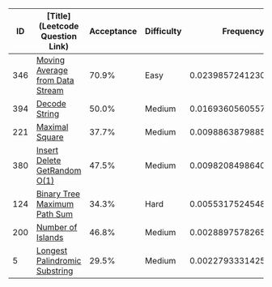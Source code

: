 |ID|[Title](Leetcode Question Link)|Acceptance|Difficulty|Frequency|
|----|-----|----|---|---|
|346|[Moving Average from Data Stream]( https://leetcode.com/problems/moving-average-from-data-stream)|70.9%|Easy|0.02398572412300405|
|394|[Decode String]( https://leetcode.com/problems/decode-string)|50.0%|Medium|0.0169360560557796|
|221|[Maximal Square]( https://leetcode.com/problems/maximal-square)|37.7%|Medium|0.00988638798855515|
|380|[Insert Delete GetRandom O(1)]( https://leetcode.com/problems/insert-delete-getrandom-o1)|47.5%|Medium|0.009820849864094454|
|124|[Binary Tree Maximum Path Sum]( https://leetcode.com/problems/binary-tree-maximum-path-sum)|34.3%|Hard|0.005531752454833179|
|200|[Number of Islands]( https://leetcode.com/problems/number-of-islands)|46.8%|Medium|0.0028897578265903614|
|5|[Longest Palindromic Substring]( https://leetcode.com/problems/longest-palindromic-substring)|29.5%|Medium|0.002279333142507479|
